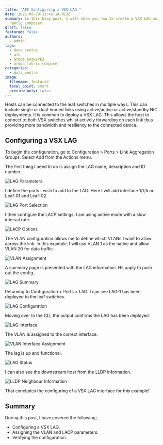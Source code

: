 ```yaml
---
title: "AFC Configuring a VSX LAG "
date: 2021-08-09T11:46:14.013Z
summary: In this blog post, I will show you how to create a VSX LAG using Aruba
  Fabric Composer.
draft: false
featured: false
authors:
  - admin
tags:
  - data_centre
  - afc
  - aruba_networks
  - aruba_fabric_composer
categories:
  - data_centre
image:
  filename: featured
  focal_point: Smart
  preview_only: false
---
```

Hosts can be connected to the leaf switches in multiple ways. This can include single or dual-homed links using active/active or active/standby NIC deployments. It is common to deploy a VSX LAG. This allows the host to connect to both VSX switches whilst actively forwarding on each link thus providing more bandwidth and resiliency to the connected device.

## Configuring a VSX LAG

To begin the configuration, go to Configuration > Ports > Link Aggregation Groups. Select Add from the Actions menu.

The first thing I need to do is assign the LAG name, description and ID number.

![](screenshot-at-jul-18-23-54-48.png "LAG Parameters")

I define the ports I wish to add to the LAG. Here I will add interface 1/1/5 on Leaf-01 and Leaf-02.

![](screenshot-at-jul-18-23-55-19.png "LAG Port Selection")

I then configure the LACP settings. I am using active mode with a slow interval rate.

![](screenshot-at-jul-18-23-55-39.png "LACP Options")

The VLAN configuration allows me to define which VLANs I want to allow across the link. In this example, I will use VLAN 1 as the native and allow VLAN 20 for data traffic.

![](screenshot-at-jul-18-23-55-58.png "VLAN Assignment")

A summary page is presented with the LAG information. Hit apply to push out the config.

![](screenshot-at-jul-18-23-56-13.png "LAG Summary")

Returning to Configuration > Ports > LAG. I can see LAG-1 has been deployed to the leaf switches.

![](screenshot-at-jul-18-23-56-56.png "LAG Configuration")

Moving over to the CLI, the output confirms the LAG has been deployed.

![](screenshot-at-jul-19-00-02-23.png "LAG Interface")

The VLAN is assigned to the correct interface.

![](screenshot-at-jul-19-00-02-42.png "VLAN Interface Assignment")

The lag is up and functional.

![](screenshot-at-jul-19-00-03-25.png "LAG Status")

I can also see the downstream host from the LLDP information.

![](screenshot-at-jul-19-00-03-43.png "LLDP Neighbour Information")

That concludes the configuring of a VSX LAG interface for this example!

## Summary

During this post, I have covered the following;

* Configuring a VSX LAG.
* Assigning the VLAN and LACP parameters.
* Verifying the configuration.